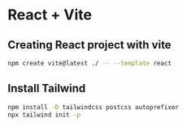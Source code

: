 # React + Vite

## Creating React project with vite

```bash
npm create vite@latest ./ -- --template react
```

## Install Tailwind

```bash
npm install -D tailwindcss postcss autoprefixer
npx tailwind init -p
```
